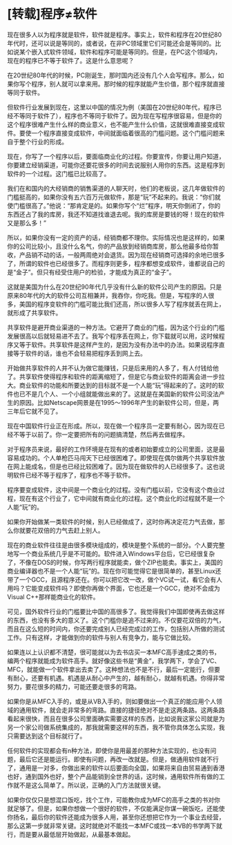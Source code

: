 # [转载]程序≠软件

现在很多人以为程序就是软件，软件就是程序。事实上，软件和程序在20世纪80年代时，还可以说是等同的，或者说，在非PC领域里它们可能还会是等同的。比如说某个嵌入式软件领域，软件和程序可能是等同的。但是，在PC这个领域内，现在的程序已不等于软件了。这是什么意思呢？

在20世纪80年代的时候，PC刚诞生，那时国内还没有几个人会写程序。那么，如果你写个程序，别人就可以拿来用。那时候的程序就能产生价值，那个程序就直接等同于软件。

但软件行业发展到现在，这里以中国的情况为例（美国在20世纪80年代，程序已经不等同于软件了），程序也不等同于软件了。因为现在写程序很容易，但是你的这个程序很难产生什么样的商业意义，也不能产生什么价值，这就很难直接变成软件。要使一个程序直接变成软件，中间就面临着很高的门槛问题。这个门槛问题来自于整个行业的形成。

现在，你写了一个程序以后，要面临商业化的过程。你要宣传，你要让用户知道，你要建立经销渠道，可能你还要花很多的时间去说服别人用你的东西。这是程序到软件的一个过程。这门槛已比较高了。

我们在和国内的大经销商的销售渠道的人聊天时，他们的老板说，这几年做软件的门槛挺高的，如果你没有五六百万元做软件，那是“玩”不起来的。我说：“你们就使门槛很高了。”他说：“那肯定是的。如果你写个“烂”程序，明天你倒闭了，你的东西还占了我的库房，我还不知道找谁退去呢。我的库房是要钱的呀！现在的软件又是那么多！”

所以，如果你没有一定的资产的话，经销商都不理你。实际情况也是这样的，如果你的公司比较小，且没什么名气，你的产品放到经销商库房，那么他最多给你暂收，产品销不动的话，一般两周绝对会退货。因为现在经销商可选择的余地已很多了，所谓的软件也已经很多了。而程序则更多，程序都想变成软件，谁都说自己的是“金子”。但只有经受住用户的检验，才能成为真正的“金子”。

这就是美国为什么在20世纪90年代几乎没有什么新的软件公司产生的原因。只是原来80年代的大的软件公司互相兼并，我吞你，你吃我。但是，写程序的人很多，美国的程序变软件的门槛可能比我们还高，所以很多人写了程序就丢在网上，就形成了共享软件。

共享软件是避开商业渠道的一种方法。它避开了商业的门槛，因为这个行业的门槛发展很高以后就轻易进不去了。我写个程序丢在网上，你下载就可以用，这时候程序又等于软件。共享软件是这样产生的，是因为没有办法中的办法。如果说程序直接等于软件的话，谁也不会轻易把程序丢到网上去。

开始做共享软件的人并不认为做它能赚钱，只是后来用的人多了，有人付钱给他了。共享软件使得程序和软件的距离缩短了，但是它与商业软件的距离会进一步拉大。商业软件的功能和所要达到的目标就不是一个人能“玩”得起来的了。这时的软件也已不是几个人、一个小组就能做出来的了。这就是在美国新的软件公司没法产生的原因。比如Netscape网景是在1995～1996年产生的新软件公司，但是，两三年后它就不见了。

现在中国软件行业正在形成。所以，现在做一个程序员一定要有耐心，因为现在已经不等于以前了。你一定要把所有的问题搞清楚，然后再去做程序。

对于程序员来说，最好的工作环境是在现有的或者初始要成立的公司里面，这是最容易成功的。个人单枪匹马闯天下已经很困难了。即使现在偶尔做两个共享软件放在网上能成名，但是也已经比较困难了。因为现在做软件的人已经很多了。这也说明软件已经不等于程序了，程序也不等于软件。

程序要变成软件，这中间是一个商业化的过程。没有门槛以前，它没有这个商业过程，现在有这个行业了，它中间就有商业化的过程。这个商业化的过程就不是一个人能“玩”的。

如果你开始做某一类软件的时候，别人已经做成了，这时你再决定花力气去做，那么你就要花双倍的力气去赶上别人。

现在的商业软件往往是由很多模块组成的，模块是整个系统的一部分。个人要完整地写一个商业系统几乎是不可能的。软件进入Windows平台后，它已经很复杂了，不像在DOS的时候，你写两行程序就能卖，做个ZIP也能卖。事实上，美国的商业编译器也不是一个人能“玩”的。现在你可能觉得它是很简单的，甚至Linux还带了一个GCC，且源程序还在。你可以把它改一改，做个VC试一试，看它会有人用吗？它能变成软件吗？即使你再做个界面，它也还是一个GCC，绝对不会成为Visual C++那样能商业化的软件。

可见，国外软件行业的门槛要比中国的高很多了。我觉得我们中国即使再去做这样的东西，也没有多大的意义了。这个门槛你是追不过来的。不仅要花双倍的力气，而且在这么短的时间内，你还要完成别人已经完成过的工作，包括别人所做的测试工作。只有这样，才能做到你的软件与别人有竞争力，能与它做比较。

如果连以上认识都不清楚，很可能就以为去书店买一本MFC高手速成之类的书，编两个程序就能成为软件高手。就好像这些书是“黄金”，我学两下，学会了VC、MFC，就能做一个软件拿出去卖了。这种想法也不是不行，最后一定能行，但要有耐心，还要有机遇。机遇是从耐心中产生的，越有耐心，就越有机遇。你得非常努力，要花很多的精力，可能还要走很多的弯路。

如果你是从MFC入手的，或是从VB入手的，则如要做出一个真正的能应用个人领域的通用软件，就会走非常多的弯路。直接的捷径绝对不是走这两条路。这两条路看起来很快，而且在很多公司里面确实需要这样的东西，比如说我这家公司就是为另一个家公司做系统集成的，那我就需要这样的东西，我不管你具体怎么实现，我只需要达到这个目标就行了。

任何软件的实现都会有n种方法，即使你是用最差的那种方法实现的，也没有问题，最后它还是能运行。即使有问题，再改一改就是。但是，做通用软件就不行了，通用是一对多，你做出来的软件以后要面向全国，如果将来自由贸易通到香港也好，通到国外也好，整个产品能销到全世界的话，这时候，通用软件所有做的工作就不是这么简单了。所以说，正确的入门方法就很关键。

如果你仅仅只是想混口饭吃，找个工作，可能教你成为MFC的高手之类的书对你就足够了。但是，如果你想做一个很好的软件，不仅能满足你谋一碗饭吃，还能使你扬名，最后你的软件还能成为很多人用，甚至你还想把它作为一个事业去经营，那么这第一步就非常关键。这时就绝对不能找一本MFC或找一本VB的书学两下就行，而是要从最低层开始做起，从最基本做起。

